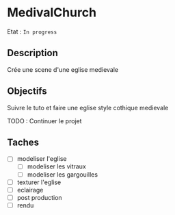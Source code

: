 # MedivalChurch

Etat : `In progress`

## Description

Crée une scene d'une eglise medievale

## Objectifs

Suivre le tuto et faire une eglise style cothique medievale

TODO : Continuer le projet

## Taches

- [ ] modeliser l'eglise
  - [ ] modeliser les vitraux
  - [ ] modeliser les gargouilles
- [ ] texturer l'eglise
- [ ] eclairage
- [ ] post production
- [ ] rendu
